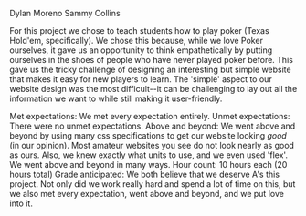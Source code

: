 Dylan Moreno
Sammy Collins

For this project we chose to teach students how to play poker (Texas Hold'em, specifically). We chose this because, while we love Poker ourselves, it gave us an
opportunity to think empathetically by putting ourselves in the shoes of people who have never played poker before. This gave us the tricky challenge of designing
an interesting but simple website that makes it easy for new players to learn. The 'simple' aspect to our website design was the most difficult--it can be challenging
to lay out all the information we want to while still making it user-friendly.

Met expectations:
  We met every expectation entirely.
Unmet expectations:
  There were no unmet expectations.
Above and beyond:
  We went above and beyond by using many css specifications to get our website looking *good* (in our opinion). Most amateur websites you see do not look nearly as
  good as ours. Also, we knew exactly what units to use, and we even used 'flex'. We went above and beyond in many ways.
Hour count:
  10 hours each (20 hours total)
Grade anticipated:
  We both believe that we deserve A's this project. Not only did we work really hard and spend a lot of time on this, but we also met every expectation, went 
  above and beyond, and we put love into it.
